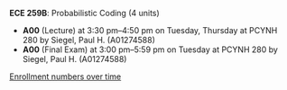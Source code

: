 **ECE 259B**: Probabilistic Coding (4 units)

- **A00** (Lecture) at 3:30 pm–4:50 pm on Tuesday, Thursday at PCYNH 280 by Siegel, Paul H. (A01274588)
- **A00** (Final Exam) at 3:00 pm–5:59 pm on Tuesday at PCYNH 280 by Siegel, Paul H. (A01274588)

[Enrollment numbers over time](./ECE259B.tsv)
